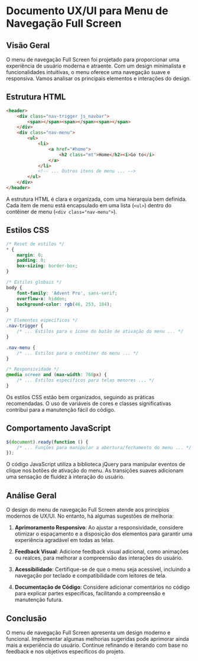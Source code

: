 # Documento UX/UI para Menu de Navegação Full Screen

## Visão Geral
O menu de navegação Full Screen foi projetado para proporcionar uma experiência de usuário moderna e atraente. Com um design minimalista e funcionalidades intuitivas, o menu oferece uma navegação suave e responsiva. Vamos analisar os principais elementos e interações do design.

## Estrutura HTML
```html
<header>
    <div class="nav-trigger js_navbar">
        <span></span><span></span><span></span>
    </div>
    <div class="nav-menu">
        <ul>
            <li>
                <a href="#home">
                    <h2 class="mt">Home</h2><i>Go to</i>
                </a>
            </li>
            <!-- ... Outros itens de menu ... -->
        </ul>
    </div>
</header>
```

A estrutura HTML é clara e organizada, com uma hierarquia bem definida. Cada item de menu está encapsulado em uma lista (`<ul>`) dentro do contêiner de menu (`<div class="nav-menu">`).

## Estilos CSS
```css
/* Reset de estilos */
* {
    margin: 0;
    padding: 0;
    box-sizing: border-box;
}

/* Estilos globais */
body {
    font-family: 'Advent Pro', sans-serif;
    overflow-x: hidden;
    background-color: rgb(46, 253, 184);
}

/* Elementos específicos */
.nav-trigger {
    /* ... Estilos para o ícone do botão de ativação do menu ... */
}

.nav-menu {
    /* ... Estilos para o contêiner do menu ... */
}

/* Responsividade */
@media screen and (max-width: 768px) {
    /* ... Estilos específicos para telas menores ... */
}
```

Os estilos CSS estão bem organizados, seguindo as práticas recomendadas. O uso de variáveis de cores e classes significativas contribui para a manutenção fácil do código.

## Comportamento JavaScript
```javascript
$(document).ready(function () {
    /* ... Funções para manipular a abertura/fechamento do menu ... */
});
```

O código JavaScript utiliza a biblioteca jQuery para manipular eventos de clique nos botões de ativação do menu. As transições suaves adicionam uma sensação de fluidez à interação do usuário.

## Análise Geral
O design do menu de navegação Full Screen atende aos princípios modernos de UX/UI. No entanto, há algumas sugestões de melhoria:

1. **Aprimoramento Responsivo**: Ao ajustar a responsividade, considere otimizar o espaçamento e a disposição dos elementos para garantir uma experiência agradável em todas as telas.

2. **Feedback Visual**: Adicione feedback visual adicional, como animações ou realces, para melhorar a compreensão das interações do usuário.

3. **Acessibilidade**: Certifique-se de que o menu seja acessível, incluindo a navegação por teclado e compatibilidade com leitores de tela.

4. **Documentação de Código**: Considere adicionar comentários no código para explicar partes específicas, facilitando a compreensão e manutenção futura.

## Conclusão
O menu de navegação Full Screen apresenta um design moderno e funcional. Implementar algumas melhorias sugeridas pode aprimorar ainda mais a experiência do usuário. Continue refinando e iterando com base no feedback e nos objetivos específicos do projeto.